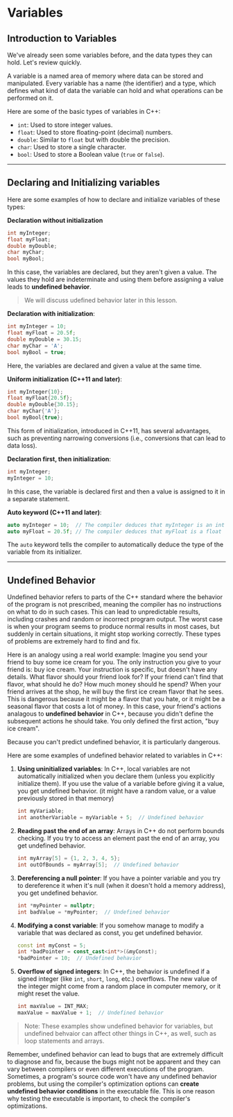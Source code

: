 # Variables

## Introduction to Variables
We've already seen some variables before, and the data types they can hold. Let's review quickly.

A variable is a named area of memory where data can be stored and manipulated. Every variable has a name (the identifier) and a type, which defines what kind of data the variable can hold and what operations can be performed on it.

Here are some of the basic types of variables in C++:

- `int`: Used to store integer values.
- `float`: Used to store floating-point (decimal) numbers.
- `double`: Similar to `float` but with double the precision.
- `char`: Used to store a single character.
- `bool`: Used to store a Boolean value (`true` or `false`).

---
## Declaring and Initializing variables

Here are some examples of how to declare and initialize variables of these types:

**Declaration without initialization**

```cpp
int myInteger;
float myFloat;
double myDouble;
char myChar;
bool myBool;
```

In this case, the variables are declared, but they aren't given a value. The values they hold are indeterminate and using them before assigning a value leads to **undefined behavior**.

>We will discuss udefined behavior later in this lesson.

**Declaration with initialization**:

```cpp
int myInteger = 10;
float myFloat = 20.5f;
double myDouble = 30.15;
char myChar = 'A';
bool myBool = true;
```

Here, the variables are declared and given a value at the same time.

**Uniform initialization (C++11 and later)**:

```cpp
int myInteger{10};
float myFloat{20.5f};
double myDouble{30.15};
char myChar{'A'};
bool myBool{true};
```

This form of initialization, introduced in C++11, has several advantages, such as preventing narrowing conversions (i.e., conversions that can lead to data loss).

**Declaration first, then initialization**:

```cpp
int myInteger;
myInteger = 10;
```

In this case, the variable is declared first and then a value is assigned to it in a separate statement.

**Auto keyword (C++11 and later)**:

```cpp
auto myInteger = 10;  // The compiler deduces that myInteger is an int
auto myFloat = 20.5f; // The compiler deduces that myFloat is a float
```

The `auto` keyword tells the compiler to automatically deduce the type of the variable from its initializer.

---
## Undefined Behavior

Undefined behavior refers to parts of the C++ standard where the behavior of the program is not prescribed, meaning the compiler has no instructions on what to do in such cases. This can lead to unpredictable results, including crashes and random or incorrect program output. The worst case is when your program seems to produce normal results in most cases, but suddenly in certain situations, it might stop working correctly. These types of problems are extremely hard to find and fix.

Here is an analogy using a real world example: Imagine you send your friend to buy some ice cream for you. The only instruction you give to your friend is: buy ice cream. Your instruction is specific, but doesn't have any details. What flavor should your friend look for? If your friend can't find that flavor, what should he do? How much money should he spend? When your friend arrives at the shop, he will buy the first ice cream flavor that he sees. This is dangerous because it might be a flavor that you hate, or it might be a seasonal flavor that costs a lot of money. In this case, your friend's actions analagous to **undefined behavior** in C++, because you didn't define the subsequent actions he should take. You only defined the first action, "buy ice cream".

Because you can't predict undefined behavior, it is particularly dangerous.

Here are some examples of undefined behavior related to variables in C++:

1. **Using uninitialized variables**: In C++, local variables are not automatically initialized when you declare them (unless you explicitly initialize them). If you use the value of a variable before giving it a value, you get undefined behavior. (it might have a random value, or a value previously stored in that memory)

   ```cpp
   int myVariable;
   int anotherVariable = myVariable + 5;  // Undefined behavior
   ```

2. **Reading past the end of an array**: Arrays in C++ do not perform bounds checking. If you try to access an element past the end of an array, you get undefined behavior.

   ```cpp
   int myArray[5] = {1, 2, 3, 4, 5};
   int outOfBounds = myArray[5];  // Undefined behavior
   ```

3. **Dereferencing a null pointer**: If you have a pointer variable and you try to dereference it when it's null (when it doesn't hold a memory address), you get undefined behavior.

   ```cpp
   int *myPointer = nullptr;
   int badValue = *myPointer;  // Undefined behavior
   ```

4. **Modifying a const variable**: If you somehow manage to modify a variable that was declared as const, you get undefined behavior.

   ```cpp
   const int myConst = 5;
   int *badPointer = const_cast<int*>(&myConst);
   *badPointer = 10;  // Undefined behavior
   ```

5. **Overflow of signed integers**: In C++, the behavior is undefined if a signed integer (like `int`, `short`, `long`, etc.) overflows. The new value of the integer might come from a random place in computer memory, or it might reset the value.

   ```cpp
   int maxValue = INT_MAX;
   maxValue = maxValue + 1;  // Undefined behavior
   ```

>Note: These examples show undefined behavior for variables, but undefined behvaior can affect other things in C++, as well, such as loop statements and arrays.

Remember, undefined behavior can lead to bugs that are extremely difficult to diagnose and fix, because the bugs might not be apparent and they can vary between compilers or even different executions of the program. Sometimes, a program's source code won't have any undefined behavior problems, but using the compiler's optimization options can **create undefined behavior conditions** in the executable file. This is one reason why testing the executable is important, to check the compiler's optimizations.